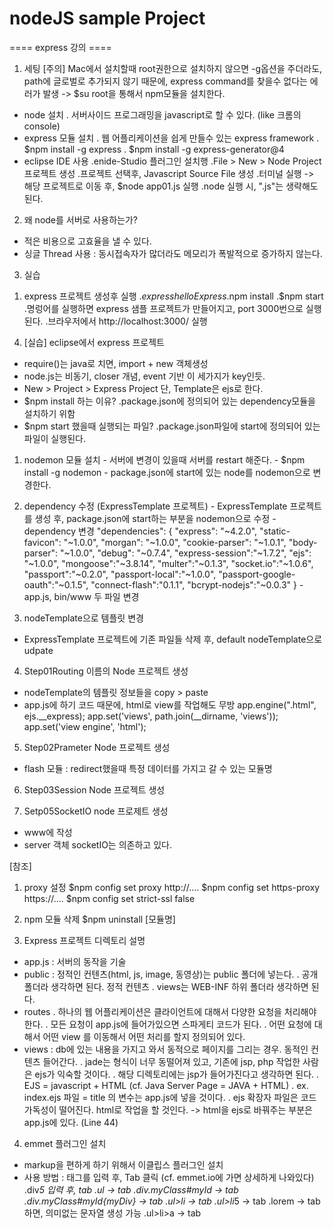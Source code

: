 nodeJS sample Project
===================================

==== express  강의 ====

1. 세팅
 [주의] Mac에서 설치할때 root권한으로 설치하지 않으면 -g옵션을 주더라도,
  path에 글로벌로 추가되지 않기 때문에, express command를 찾을수 없다는 에러가 발생
 -> $su root을 통해서 npm모듈을 설치한다.
  
 - node 설치
   . 서버사이드 프로그래밍을 javascript로 할 수 있다. (like 크롬의 console)
 - express 모듈 설치
   . 웹 어플리케이션을 쉽게 만들수 있는 express framework
   . $npm install -g express
   . $npm install -g express-generator@4
 -  eclipse IDE 사용
   .enide-Studio 플러그인 설치행
   .File > New > Node Project 프로젝트 생성
   .프로젝트 선택후, Javascript Source File  생성
   .터미널 실행 -> 해당 프로젝트로 이동 후, $node app01.js 실행
   .node 실행 시, ".js"는 생략해도 된다.
   
2. 왜 node를 서버로 사용하는가?
 - 적은 비용으로 고효율을 낼 수 있다. 
 - 싱글 Thread 사용 : 동시접속자가 많더라도 메모리가 폭발적으로 증가하지 않는다.

3. 실습
 1) express 프로젝트 생성후 실행
   .$express helloExpress
   .$npm install
   .$npm start
   .명렁어를 실행하면 express 샘플 프로젝트가 만들어지고, port 3000번으로 실행된다.
   .브라우저에서 http://localhost:3000/ 실행

4. [실습] eclipse에서 express 프로젝트
  - require()는 java로 치면, import + new 객체생성
  - node.js는 비동기, closer 개념, event 기반 이 세가지가 key인듯.
  - New > Project > Express Project 단, Template은 ejs로 한다.
  - $npm install 하는 이유? 
    .package.json에 정의되어 있는 dependency모듈을 설치하기 위함
  - $npm start 했을때 실행되는 파일?
    .package.json파일에  start에 정의되어 있는 파일이 실행된다.

  1) nodemon 모듈 설치
    - 서버에 변경이 있을때 서버를 restart 해준다.
    - $npm install -g nodemon
    - package.json에  start에 있는 node를 nodemon으로 변경한다.
 
  2) dependency 수정 (ExpressTemplate 프로젝트)
    - ExpressTemplate 프로젝트를 생성 후, package.json에 start하는 부분을 nodemon으로 수정
    - dependency 변경
    	"dependencies": {
		    "express": "~4.2.0",
		    "static-favicon": "~1.0.0",
		    "morgan": "~1.0.0",
		    "cookie-parser": "~1.0.1",
		    "body-parser": "~1.0.0",
		    "debug": "~0.7.4",
		    "express-session":"~1.7.2",
		    "ejs": "~1.0.0",
		    "mongoose":"~3.8.14",
		    "multer":"~0.1.3",
		    "socket.io":"~1.0.6",
		    "passport":"~0.2.0",
		    "passport-local":"~1.0.0",
		    "passport-google-oauth":"~0.1.5",
		    "connect-flash":"0.1.1",
		    "bcrypt-nodejs":"~0.0.3"
		  }
    - app.js, bin/www 두 파일 변경

  3) nodeTemplate으로 템플릿 변경
   - ExpressTemplate 프로젝트에 기존 파일들 삭제 후, default nodeTemplate으로 udpate

  4) Step01Routing 이름의 Node 프로젝트 생성
   - nodeTemplate의 템플릿 정보들을 copy > paste
   - app.js에 하기 코드 때문에, html로 view를 작업해도 무방
      app.engine(".html", ejs.__express);
      app.set('views', path.join(__dirname, 'views'));
      app.set('view engine', 'html');
   
  5) Step02Prameter Node 프로젝트 생성
   - flash 모듈 : redirect했을때 특정 데이터를 가지고 갈 수 있는 모듈명

  6) Step03Session Node 프로젝트 생성

  7) Setp05SocketIO node 프로제트 생성
   - www에 작성
   - server 객체 socketIO는 의존하고 있다.



[참조] 
1. proxy 설정
 $npm config set proxy http://....
 $npm config set https-proxy https://....
 $npm config set strict-ssl false 

2. npm 모듈 삭제
 $npm uninstall [모듈명]

3. Express 프로젝트 디렉토리 설명
- app.js : 서버의 동작을 기술
- public : 정적인 컨텐츠(html, js, image, 동영상)는 public 폴더에 넣는다.
  . 공개 폴더라 생각하면 된다. 정적 컨텐츠
  . views는 WEB-INF 하위 폴더라 생각하면 된다.
- routes
  . 하나의 웹 어플리케이션은 클라이언트에 대해서 다양한 요청을 처리해야 한다.
  . 모든 요청이 app.js에 들어가있으면 스파게티 코드가 된다.
  . 어떤 요청에 대해서 어떤 view 를 이동해서 어떤 처리를 할지 정의되어 있다.
- views : db에 있는 내용을 가지고 와서 동적으로 페이지를 그리는 경우. 동적인 컨텐츠 들어간다.
  . jade는 형식이 너무 동떨어져 있고, 기존에 jsp, php 작업한 사람은 ejs가 익숙할 것이다.
  . 해당 디렉토리에는 jsp가 들어가진다고 생각하면 된다.
  . EJS = javascript + HTML (cf. Java Server Page = JAVA + HTML)
  . ex. index.ejs 파일
    = title 의 변수는 app.js에 넣을 것이다.
  . ejs 확장자 파일은 코드 가독성이 떨어진다. html로 작업을 할 것인다. -> html을 ejs로 바꿔주는 부분은 app.js에 있다.  (Line 44)

4. emmet 플러그인 설치  
 - markup을 편하게 하기 위해서 이클립스 플러그인 설치
 - 사용 방법 : 태그를 입력 후, Tab 클릭 (cf. emmet.io에 가면 상세하게 나와있다)
  .div*5 입력 후, tab
  .ul -> tab
  .div.myClass#myId -> tab
  .div.myClass#myId{myDiv} -> tab
  .ul>li -> tab
  .ul>li*5 -> tab
  .lorem -> tab하면, 의미없는 문자열 생성 가능
  .ul>li>a -> tab